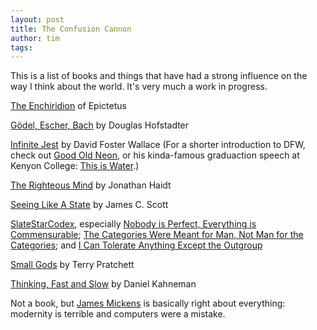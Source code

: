```yaml
---
layout: post
title: The Confusion Cannon
author: tim
tags: 
---
```


This is a list of books and things that have had a strong influence on the way I think about the world. It's very much a work in progress.

[The Enchiridion](../../../papers/enchiridion.pdf) of Epictetus  

[Gödel, Escher, Bach](https://en.wikipedia.org/wiki/G%C3%B6del,_Escher,_Bach) by Douglas Hofstadter  

[Infinite Jest](http://www.aaronsw.com/weblog/ijend) by David Foster Wallace (For a shorter introduction to DFW, check out [Good Old Neon](../../../papers/GoodOldNeon.pdf), or his kinda-famous graduaction speech at Kenyon College: [This is Water](https://www.youtube.com/watch?v=8CrOL-ydFMI).)

[The Righteous Mind](https://en.wikipedia.org/wiki/The_Righteous_Mind) by Jonathan Haidt  

[Seeing Like A State](https://slatestarcodex.com/2017/03/16/book-review-seeing-like-a-state/) by James C. Scott  

[SlateStarCodex](https://slatestarcodex.com/), especially [Nobody is Perfect, Everything is Commensurable](https://slatestarcodex.com/2014/12/19/nobody-is-perfect-everything-is-commensurable/); [The Categories Were Meant for Man, Not Man for the Categories](https://slatestarcodex.com/2014/11/21/the-categories-were-made-for-man-not-man-for-the-categories/); and [I Can Tolerate Anything Except the Outgroup](https://slatestarcodex.com/2014/09/30/i-can-tolerate-anything-except-the-outgroup/)  

[Small Gods](https://en.wikipedia.org/wiki/Small_Gods) by Terry Pratchett  

[Thinking, Fast and Slow](https://en.wikipedia.org/wiki/Thinking,_Fast_and_Slow) by Daniel Kahneman  

Not a book, but [James Mickens](https://mickens.seas.harvard.edu/wisdom-james-mickens) is basically right about everything: modernity is terrible and computers were a mistake.